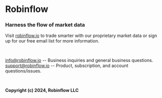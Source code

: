 # Robinflow

### Harness the flow of market data

Visit [robinflow.io](https://robinflow.io/) to trade smarter with our proprietary market data or sign up for our free email list for more information. 

<br>

info@robinflow.io -- Business inquiries and general business questions.<br>
support@robinflow.io -- Product, subscription, and account questions/issues.<br>

<br>

**Copyright (c) 2024, Robinflow LLC**
